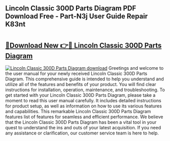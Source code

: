 ## Lincoln Classic 300D Parts Diagram PDF Download Free - Part-N3j User Guide Repair K83nt

# <h2><a href="http://dfk2lg.blite.top/?on=Lincoln+Classic+300D+Parts+Diagram">🔗Download New 👉🔴 Lincoln Classic 300D Parts Diagram</a></h2>

[![Lincoln Classic 300D Parts Diagram download](https://i.imgur.com/lujVjoI.png)](http://dfk2lg.blite.top/?on=Lincoln+Classic+300D+Parts+Diagram)
Greetings and welcome to the user manual for your newly received Lincoln Classic 300D Parts Diagram. This comprehensive guide is intended to help you understand and utilize all of the features and benefits of your product. You will find clear instructions for installation, operation, maintenance, and troubleshooting. To get started with your Lincoln Classic 300D Parts Diagram, please take a moment to read this user manual carefully. It includes detailed instructions for product setup, as well as information on how to use its various features and capabilities. This remarkable Lincoln Classic 300D Parts Diagram features list of features for seamless and efficient performance. We believe that the Lincoln Classic 300D Parts Diagram has been a vital tool in your quest to understand the ins and outs of your latest acquisition. If you need any assistance or clarification, our customer service team is here to help.
